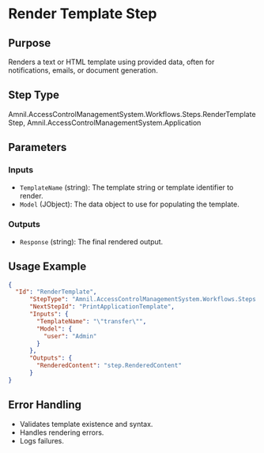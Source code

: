 # Render Template Step

## Purpose
Renders a text or HTML template using provided data, often for notifications, emails, or document generation.

## Step Type
Amnil.AccessControlManagementSystem.Workflows.Steps.RenderTemplateStep, Amnil.AccessControlManagementSystem.Application

## Parameters

### Inputs
- `TemplateName` (string): The template string or template identifier to render.
- `Model` (JObject): The data object to use for populating the template.

### Outputs
- `Response` (string): The final rendered output.

## Usage Example
```json
{
  "Id": "RenderTemplate",
      "StepType": "Amnil.AccessControlManagementSystem.Workflows.Steps.RenderTemplateStep, Amnil.AccessControlManagementSystem.Application",
      "NextStepId": "PrintApplicationTemplate",
      "Inputs": {
        "TemplateName": "\"transfer\"",
        "Model": {
          "user": "Admin"
        }
      },
      "Outputs": {
        "RenderedContent": "step.RenderedContent"
      }
}
```

## Error Handling
- Validates template existence and syntax.
- Handles rendering errors.
- Logs failures.